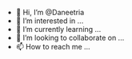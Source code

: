 - 👋 Hi, I’m @Daneetria
- 👀 I’m interested in ...
- 🌱 I’m currently learning ...
- 💞️ I’m looking to collaborate on ...
- 📫 How to reach me ...

<!---
Daneetria/Daneetria is a ✨ special ✨ repository because its `README.md` (this file) appears on your GitHub profile.
You can click the Preview link to take a look at your changes.
--->
